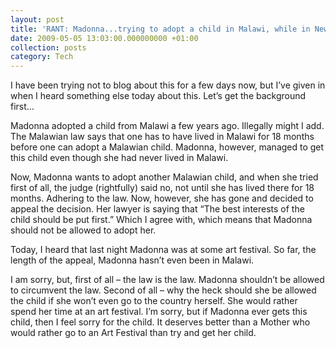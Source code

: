 ```yaml
---
layout: post
title: 'RANT: Madonna...trying to adopt a child in Malawi, while in New York.'
date: 2009-05-05 13:03:00.000000000 +01:00
collection: posts
category: Tech
---
```


I have been trying not to blog about this for a few days now, but I’ve given in when I heard something else today about this. Let’s get the background first…

Madonna adopted a child from Malawi a few years ago. Illegally might I add. The Malawian law says that one has to have lived in Malawi for 18 months before one can adopt a Malawian child. Madonna, however, managed to get this child even though she had never lived in Malawi.

Now, Madonna wants to adopt another Malawian child, and when she tried first of all, the judge (rightfully) said no, not until she has lived there for 18 months. Adhering to the law. Now, however, she has gone and decided to appeal the decision. Her lawyer is saying that “The best interests of the child should be put first.” Which I agree with, which means that Madonna should not be allowed to adopt her.

Today, I heard that last night Madonna was at some art festival. So far, the length of the appeal, Madonna hasn’t even been in Malawi.

I am sorry, but, first of all – the law is the law. Madonna shouldn’t be allowed to circumvent the law. Second of all – why the heck should she be allowed the child if she won’t even go to the country herself. She would rather spend her time at an art festival. I’m sorry, but if Madonna ever gets this child, then I feel sorry for the child. It deserves better than a Mother who would rather go to an Art Festival than try and get her child.
